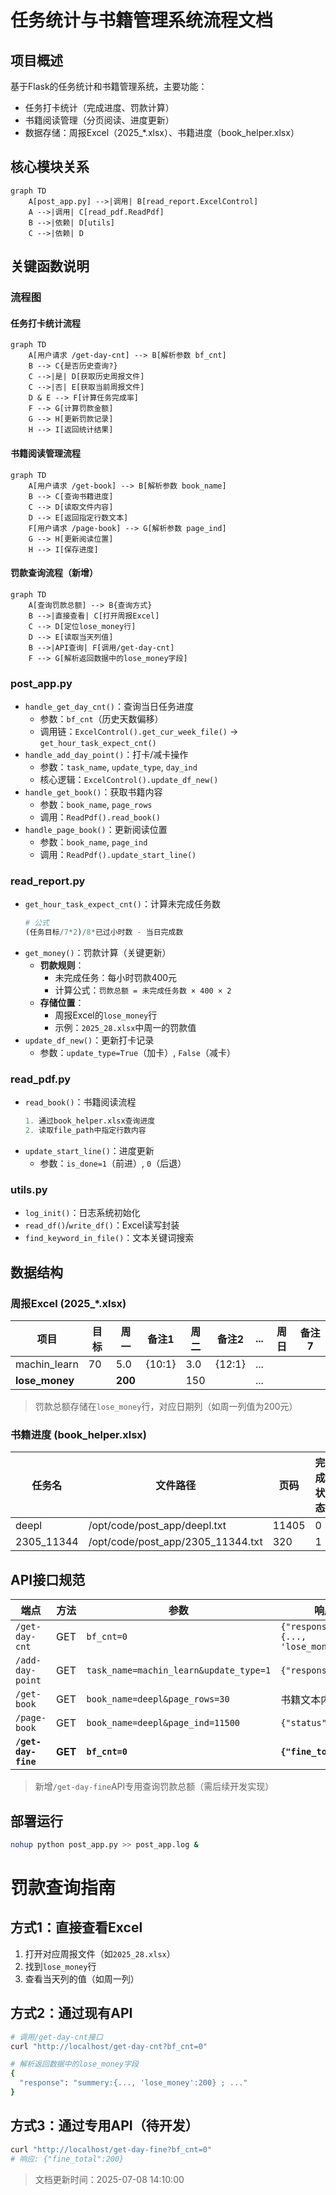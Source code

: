 # 任务统计与书籍管理系统流程文档

## 项目概述
基于Flask的任务统计和书籍管理系统，主要功能：
- 任务打卡统计（完成进度、罚款计算）
- 书籍阅读管理（分页阅读、进度更新）
- 数据存储：周报Excel（2025_*.xlsx）、书籍进度（book_helper.xlsx）

## 核心模块关系
```mermaid
graph TD
    A[post_app.py] -->|调用| B[read_report.ExcelControl]
    A -->|调用| C[read_pdf.ReadPdf]
    B -->|依赖| D[utils]
    C -->|依赖| D
```

## 关键函数说明

### 流程图
#### 任务打卡统计流程
```mermaid
graph TD
    A[用户请求 /get-day-cnt] --> B[解析参数 bf_cnt]
    B --> C{是否历史查询?}
    C -->|是| D[获取历史周报文件]
    C -->|否| E[获取当前周报文件]
    D & E --> F[计算任务完成率]
    F --> G[计算罚款金额]
    G --> H[更新罚款记录]
    H --> I[返回统计结果]
```

#### 书籍阅读管理流程
```mermaid
graph TD
    A[用户请求 /get-book] --> B[解析参数 book_name]
    B --> C[查询书籍进度]
    C --> D[读取文件内容]
    D --> E[返回指定行数文本]
    F[用户请求 /page-book] --> G[解析参数 page_ind]
    G --> H[更新阅读位置]
    H --> I[保存进度]
```

#### 罚款查询流程（新增）
```mermaid
graph TD
    A[查询罚款总额] --> B{查询方式}
    B -->|直接查看| C[打开周报Excel]
    C --> D[定位lose_money行]
    D --> E[读取当天列值]
    B -->|API查询| F[调用/get-day-cnt]
    F --> G[解析返回数据中的lose_money字段]
```

### post_app.py
- `handle_get_day_cnt()`：查询当日任务进度
  - 参数：`bf_cnt`（历史天数偏移）
  - 调用链：`ExcelControl().get_cur_week_file()` → `get_hour_task_expect_cnt()`
- `handle_add_day_point()`：打卡/减卡操作
  - 参数：`task_name`, `update_type`, `day_ind`
  - 核心逻辑：`ExcelControl().update_df_new()`
- `handle_get_book()`：获取书籍内容
  - 参数：`book_name`, `page_rows`
  - 调用：`ReadPdf().read_book()`
- `handle_page_book()`：更新阅读位置
  - 参数：`book_name`, `page_ind`
  - 调用：`ReadPdf().update_start_line()`

### read_report.py
- `get_hour_task_expect_cnt()`：计算未完成任务数
  ```python
  # 公式
  (任务目标/7*2)/8*已过小时数 - 当日完成数
  ```
- `get_money()`：罚款计算（关键更新）
  - **罚款规则**：
    - 未完成任务：每小时罚款400元
    - 计算公式：`罚款总额 = 未完成任务数 × 400 × 2`
  - **存储位置**：
    - 周报Excel的`lose_money`行
    - 示例：`2025_28.xlsx`中周一的罚款值
- `update_df_new()`：更新打卡记录
  - 参数：`update_type=True`（加卡）, `False`（减卡）

### read_pdf.py
- `read_book()`：书籍阅读流程
  ```python
  1. 通过book_helper.xlsx查询进度
  2. 读取file_path中指定行数内容
  ```
- `update_start_line()`：进度更新
  - 参数：`is_done=1`（前进）, `0`（后退）

### utils.py
- `log_init()`：日志系统初始化
- `read_df()`/`write_df()`：Excel读写封装
- `find_keyword_in_file()`：文本关键词搜索

## 数据结构

### 周报Excel (2025_*.xlsx)
| 项目        | 目标 | 周一 | 备注1 | 周二 | 备注2 | ... | 周日 | 备注7 |
|-------------|------|------|-------|------|-------|-----|------|-------|
| machin_learn| 70   | 5.0  | {10:1}| 3.0  | {12:1}| ... |      |       |
| **lose_money** |      | **200** |       | 150  |       | ... |      |       |

> 罚款总额存储在`lose_money`行，对应日期列（如周一列值为200元）

### 书籍进度 (book_helper.xlsx)
| 任务名     | 文件路径                     | 页码  | 完成状态 |
|------------|------------------------------|-------|----------|
| deepl      | /opt/code/post_app/deepl.txt | 11405 | 0        |
| 2305_11344 | /opt/code/post_app/2305_11344.txt | 320   | 1        |

## API接口规范
| 端点             | 方法 | 参数                      | 响应示例                          |
|------------------|------|---------------------------|-----------------------------------|
| `/get-day-cnt`   | GET  | `bf_cnt=0`                | `{"response":"summery:{..., 'lose_money':200}"}` |
| `/add-day-point` | GET  | `task_name=machin_learn&update_type=1` | `{"response":"ok"}`              |
| `/get-book`      | GET  | `book_name=deepl&page_rows=30` | 书籍文本内容                     |
| `/page-book`     | GET  | `book_name=deepl&page_ind=11500` | `{"status":"success"}`           |
| **`/get-day-fine`** | **GET** | **`bf_cnt=0`** | **`{"fine_total":200}`** |

> 新增`/get-day-fine`API专用查询罚款总额（需后续开发实现）

## 部署运行
```bash
nohup python post_app.py >> post_app.log &
```

# 罚款查询指南
## 方式1：直接查看Excel
1. 打开对应周报文件（如`2025_28.xlsx`）
2. 找到`lose_money`行
3. 查看当天列的值（如周一列）

## 方式2：通过现有API
```bash
# 调用/get-day-cnt接口
curl "http://localhost/get-day-cnt?bf_cnt=0"

# 解析返回数据中的lose_money字段
{
  "response": "summery:{..., 'lose_money':200} ; ..."
}
```

## 方式3：通过专用API（待开发）
```bash
curl "http://localhost/get-day-fine?bf_cnt=0"
# 响应: {"fine_total":200}
```

> 文档更新时间：2025-07-08 14:10:00